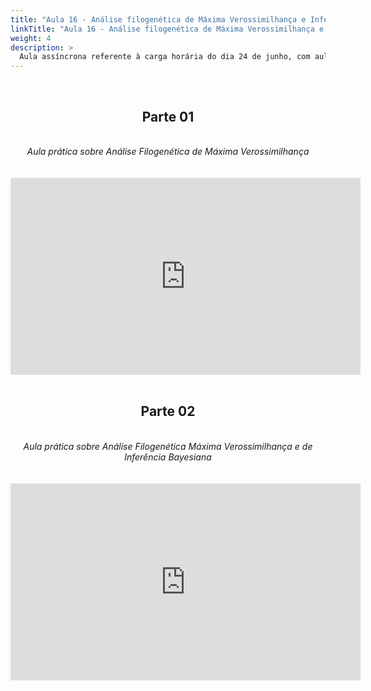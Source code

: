 ```yaml
---
title: "Aula 16 - Análise filogenética de Máxima Verossimilhança e Inferência Bayesiana"
linkTitle: "Aula 16 - Análise filogenética de Máxima Verossimilhança e Inferência Bayesiana"
weight: 4
description: >
  Aula assíncrona referente à carga horária do dia 24 de junho, com aula prática sobre análise filogenética de Máxima Verossimilhança e Inferência Bayesiana
---
```


<br>
<div align="center">
<h2>Parte 01</h2>
<br>
<i>Aula prática sobre Análise Filogenética de Máxima Verossimilhança</i>
<br><br><br>
<iframe width="560" height="315" src="https://www.youtube.com/embed/2AYHjZMRw-4" frameborder="0" allow="accelerometer; autoplay; clipboard-write; encrypted-media; gyroscope; picture-in-picture" allowfullscreen></iframe>
<br><br>

<h2>Parte 02</h2>
<br>
<i>Aula prática sobre Análise Filogenética Máxima Verossimilhança e de Inferência Bayesiana</i>
<br><br><br>
<iframe width="560" height="315" src="https://www.youtube.com/embed/qwy4mQaCGis" frameborder="0" allow="accelerometer; autoplay; clipboard-write; encrypted-media; gyroscope; picture-in-picture" allowfullscreen></iframe>
<br><br>

</div>